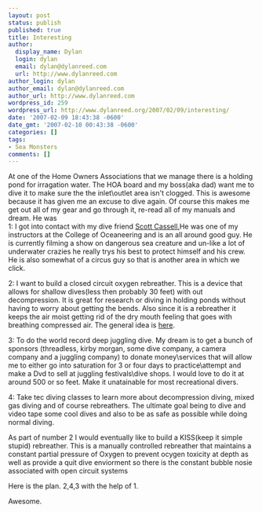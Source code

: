 ```yaml
---
layout: post
status: publish
published: true
title: Interesting
author:
  display_name: Dylan
  login: dylan
  email: dylan@dylanreed.com
  url: http://www.dylanreed.com
author_login: dylan
author_email: dylan@dylanreed.com
author_url: http://www.dylanreed.com
wordpress_id: 259
wordpress_url: http://www.dylanreed.org/2007/02/09/interesting/
date: '2007-02-09 18:43:38 -0600'
date_gmt: '2007-02-10 00:43:38 -0600'
categories: []
tags:
- Sea Monsters
comments: []
---
```

<p>At one of the Home Owners Associations that we manage there is a holding pond for irragation water. The HOA board and my boss(aka dad) want me to dive it to make sure the the inlet\outlet area isn't clogged. This is awesome because it has given me an excuse to dive again. Of course this makes me get out all of my gear and go through it, re-read all of my manuals and dream. He was<br />
1: I got into contact with my dive friend <a href="http://www.sea-wolves.com/scott.html">Scott Cassell.</a>He was one of my instructors at the College of Oceaneering and is an all around good guy. He is currently filming a show on dangerous sea creature and un-like a lot of underwater crazies he really trys his best to protect himself and his crew. He is also somewhat of a circus guy so that is another area in which we click.</p>
<p>2: I want to build a closed circuit oxygen rebreather. This is a device that allows for shallow dives(less then probably 30 feet) with out decompression. It is great for research or diving in holding ponds without having to worry about getting the bends. Also since it is a rebreather it keeps the air moist getting rid of the dry mouth feeling that goes with breathing compressed air. The general idea is <a href="http://www.portup.com/~dfount/drfo2ccr.htm">here</a>.</p>
<p>3: To do the world record deep juggling dive. My dream is to get a bunch of sponsors (threadless, kirby morgan, some dive company, a camera company and a juggling company) to donate money\services that will allow me to either go into saturation for 3 or four days to practice\attempt and make a Dvd to sell at juggling festivals\dive shops. I would love to do it at around 500 or so feet. Make it unatainable for most recreational divers.</p>
<p>4: Take tec diving classes to learn more about decompression diving, mixed gas diving and of course rebreathers. The ultimate goal being to dive and video tape some cool dives and also to be as safe as possible while doing normal diving.</p>
<p>As part of number 2 I would eventually like to build a KISS(keep it simple stupid) rebreather. This is a manually controlled rebreather that maintains a constant partial pressure of Oxygen to prevent ocygen toxicity at depth as well as provide a quit dive enviorment so there is the constant bubble nosie associated with open circuit systems</p>
<p>Here is the plan. 2,4,3 with the help of 1.</p>
<p>Awesome.</p>
